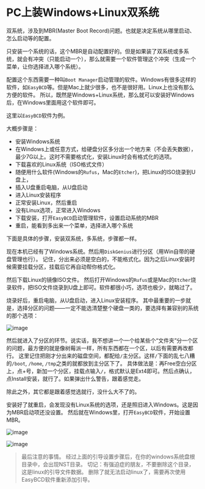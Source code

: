 # PC上装Windows+Linux双系统

双系统，涉及到MBR(Master Boot Record)问题。也就是决定系统从哪里启动、怎么启动等的配置。

只安装一个系统的话，这个MBR是自动配置好的。但是如果装了双系统或多系统，就会有冲突（只能启动一个），那么就需要一个软件管理这个冲突（生成一个菜单，让你选择进入哪个系统）。

配置这个东西需要一种叫`Boot Manager`启动管理的软件。Windows有很多这样的软件，如`EasyBCD`等。但是Mac上就少很多，也不是很好用。Linux上也没有那么方便的软件。
所以，既然是Windows+Linux系统，那么就可以安装好Windows后，在Windows里面用这个软件即可。

这里以`EasyBCD`软件为例。

大概步骤是：
- 安装Windows系统
- 在Windows上或任意方式，给硬盘分区多分出一个地方来（不会丢失数据），最少7G以上。这时不需要格式化，安装Linux时会有格式化的选项。
- 下载喜欢的Linux系统（ISO格式文件）
- 随便用什么软件(Windows的`Rufus`，Mac的`Etcher`)，把Linux的ISO烧录到U盘上，
- 插入U盘重启电脑，从U盘启动
- 进入Linux安装程序
- 正常安装Linux，然后重启
- 没有Linux选项，正常进入Windows
- 下载安装，打开`EasyBCD`启动管理软件，设置启动系统的MBR
- 重启，能看到多出来一个菜单，选择进入哪个系统


下面是具体的步骤，安装双系统，多系统，步骤都一样。

现在本机已经有了Windows系统。然后用`DiskGenius`进行分区（用Win自带的硬盘管理也行）。
记住，分出来必须是空白的，不能格式化。因为之后Linux安装时候需要挂载分区，挂载后它再自动帮你格式化。

然后下载Linux的镜像ISO文件。
然后打开Windows的`Rufus`或是Mac的`Etcher`烧录软件，把ISO文件烧录到U盘上即可。软件都很小巧，选项也极少，就略过了。

烧录好后，重启电脑，从U盘启动，进入Linux安装程序。
其中最重要的一步就是，选择分区的问题——一定不能选清楚整个硬盘一类的，要选择有兼容别的系统的那个选项：

![image](https://user-images.githubusercontent.com/14041622/47618938-b86fdb00-db13-11e8-9b23-6ba03d74f91e.png)

然后就进入了分区的环节。说实话，我不想讲一个一个给某些个“文件夹”分一个区的问题，最方便的就是像树莓派一样，所有东西都在一个区，以后有需要再改都行。
这里记住把刚才分出来的磁盘空间，都配给`/`主分区。这样`/`下面的乱七八糟的`/boot`, `/home`, `/tmp`之类的就都放到主分区下了。
具体做法是：再Free空白分区上，点+号，新加一个分区，挂载点输入`/`，格式默认是Ext4即可。然后点确认，点Install安装，就行了。如果弹出什么警告，跟着感觉走。

除此之外，其它都是跟着感觉选就行，没什么大不了的。

安装好了就重启，会发现没有Linux系统的选项，还是照旧进入Windows。这是因为MBR启动项还没设置。
然后就在Windows里，打开`EasyBCD`软件，开始设置MBR。

![image](https://user-images.githubusercontent.com/14041622/47619048-2668d200-db15-11e8-8b7d-7187c3b1d27d.png)

![image](https://user-images.githubusercontent.com/14041622/47619054-34b6ee00-db15-11e8-957a-3b91bb466ed7.png)

> 最后注意的事情。
经过上面的引导设置步骤后，在你的windows系统盘根目录中，会出现NST目录。
切记：有强迫症的朋友，不要删除这个目录，这是linux的引导文件数据。
删除了就无法启动linux了，需要再次使用EasyBCD软件重新添加引导。